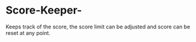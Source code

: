 # Score-Keeper-
Keeps track of the score, the score limit can be adjusted and score can be reset at any point.
